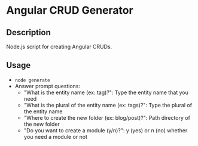 # Angular CRUD Generator

## Description

Node.js script for creating Angular CRUDs.

## Usage

- `node generate`
- Answer prompt questions:
  - "What is the entity name (ex: tag)?": Type the entity name that you need
  - "What is the plural of the entity name (ex: tags)?": Type the plural of the entity name
  - "Where to create the new folder (ex: blog/post)?": Path directory of the new folder
  - "Do you want to create a module (y/n)?": y (yes) or n (no) whether you need a module or not